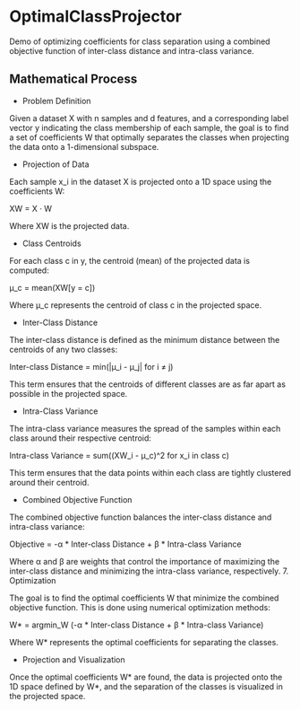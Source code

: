 # OptimalClassProjector

Demo of optimizing coefficients for class separation using a combined objective function of inter-class distance and intra-class variance.

## Mathematical Process

- Problem Definition

Given a dataset X with n samples and d features, and a corresponding label vector y indicating the class membership of each sample, the goal is to find a set of coefficients W that optimally separates the classes when projecting the data onto a 1-dimensional subspace.

- Projection of Data

Each sample x_i in the dataset X is projected onto a 1D space using the coefficients W:

XW = X · W

Where XW is the projected data.

- Class Centroids

For each class c in y, the centroid (mean) of the projected data is computed:

μ_c = mean(XW[y = c])

Where μ_c represents the centroid of class c in the projected space.

- Inter-Class Distance

The inter-class distance is defined as the minimum distance between the centroids of any two classes:

Inter-class Distance = min(|μ_i - μ_j| for i ≠ j)

This term ensures that the centroids of different classes are as far apart as possible in the projected space.

- Intra-Class Variance

The intra-class variance measures the spread of the samples within each class around their respective centroid:

Intra-class Variance = sum((XW_i - μ_c)^2 for x_i in class c)

This term ensures that the data points within each class are tightly clustered around their centroid.

- Combined Objective Function

The combined objective function balances the inter-class distance and intra-class variance:

Objective = -α \* Inter-class Distance + β \* Intra-class Variance

Where α and β are weights that control the importance of maximizing the inter-class distance and minimizing the intra-class variance, respectively.
7. Optimization

The goal is to find the optimal coefficients W that minimize the combined objective function. This is done using numerical optimization methods:

W\* = argmin_W (-α \* Inter-class Distance + β \* Intra-class Variance)

Where W\* represents the optimal coefficients for separating the classes.

- Projection and Visualization

Once the optimal coefficients W\* are found, the data is projected onto the 1D space defined by W\*, and the separation of the classes is visualized in the projected space.
